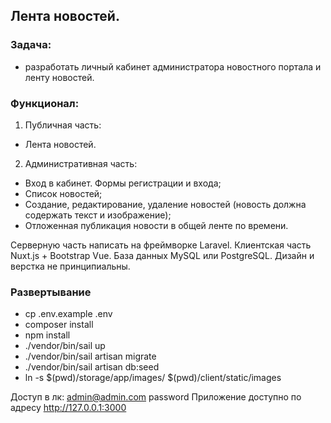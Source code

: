 ## Лента новостей.

### Задача: 
- разработать личный кабинет администратора новостного портала и ленту новостей.

### Функционал:
1. Публичная часть:
- Лента новостей.

2. Административная часть:
- Вход в кабинет. Формы регистрации и входа;
- Список новостей;
- Создание, редактирование, удаление новостей (новость должна содержать текст и изображение);
- Отложенная публикация новости в общей ленте по времени.

Серверную часть написать на фреймворке Laravel.
Клиентская часть Nuxt.js + Bootstrap Vue.
База данных MySQL или PostgreSQL.
Дизайн и верстка не принципиальны.

### Развертывание
- cp .env.example .env
- composer install
- npm install
- ./vendor/bin/sail up
- ./vendor/bin/sail artisan migrate
- ./vendor/bin/sail artisan db:seed
- ln -s $(pwd)/storage/app/images/ $(pwd)/client/static/images

Доступ в лк: admin@admin.com password
Приложение доступно по адресу http://127.0.0.1:3000
